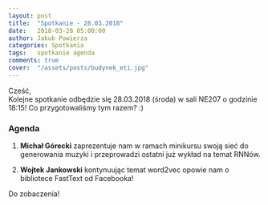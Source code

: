 ```yaml
---
layout: post
title:  "Spotkanie - 28.03.2018"
date:   2018-03-28 05:00:00
author: Jakub Powierza
categories: Spotkania
tags:	spotkanie agenda
comments: true
cover:  "/assets/posts/budynek_eti.jpg"
---
```


Cześć,  
Kolejne spotkanie odbędzie się 28.03.2018 (środa) w sali NE207 o godzinie 18:15! Co przygotowaliśmy
 tym razem? :)

### Agenda

1. **Michał Górecki** zaprezentuje nam w ramach minikursu swoją sieć do generowania muzyki
 i przeprowadzi ostatni już wykład na temat RNNów.

2. **Wojtek Jankowski** kontynuując temat word2vec opowie nam o bibliotece FastText od Facebooka!

Do zobaczenia!

